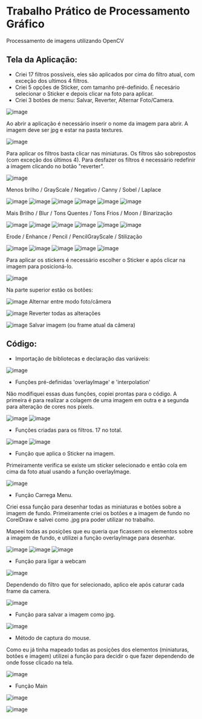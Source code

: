 <h1> Trabalho Prático de Processamento Gráfico </h1>

Processamento de imagens utilizando OpenCV

<h2> Tela da Aplicação: </h2>

- Criei 17 filtros possíveis, eles são aplicados por cima do filtro atual, com exceção dos ultimos 4 filtros.
- Criei 5 opções de Sticker, com tamanho pré-definido. É necesário selecionar o Sticker e depois clicar na foto para aplicar.
- Criei 3 botões de menu: Salvar, Reverter, Alternar Foto/Camera.

![image](https://user-images.githubusercontent.com/58199187/174677833-a7be11f8-b58f-4b9f-9aac-2e7338fa1058.png)

Ao abrir a aplicação é necessário inserir o nome da imagem para abrir. A imagem deve ser jpg e estar na pasta textures.

![image](https://user-images.githubusercontent.com/58199187/174691537-50d2d268-58a4-4698-9472-dbeeb946adc7.png)


Para aplicar os filtros basta clicar nas miniaturas. Os filtros são sobrepostos (com exceção dos últimos 4). Para desfazer os filtros é necessário redefinir a imagem clicando no botão "reverter". 

![image](https://user-images.githubusercontent.com/58199187/174691560-132a4fb7-90bf-4616-a9c4-d124152dd94f.png)

Menos brilho / GrayScale /  Negativo  /  Canny  /  Sobel  /  Laplace

![image](https://user-images.githubusercontent.com/58199187/174693415-2041c263-b949-4554-85c1-2ed46da97d0b.png) ![image](https://user-images.githubusercontent.com/58199187/174693471-cc6b433f-c660-4ab2-9782-f6257fea672d.png) ![image](https://user-images.githubusercontent.com/58199187/174693878-592b3df0-c5b0-43a9-a0b4-2fa0a7882c01.png) ![image](https://user-images.githubusercontent.com/58199187/174693892-7c8183dc-546f-4590-ae1f-10bb8c4040e0.png)  ![image](https://user-images.githubusercontent.com/58199187/174693914-aebdbd00-587b-4c11-9f2b-ab38884a89fa.png) ![image](https://user-images.githubusercontent.com/58199187/174693946-86fa41ed-3d81-47eb-a238-8395ba2c5634.png) 

Mais Brilho  /  Blur   /  Tons Quentes / Tons Frios / Moon  /  Binarização

![image](https://user-images.githubusercontent.com/58199187/174693966-19e1a06e-6185-4f88-b5c3-fabaead61b6b.png) ![image](https://user-images.githubusercontent.com/58199187/174694180-f7058c63-b449-43f8-9017-d1babb9a31f9.png) ![image](https://user-images.githubusercontent.com/58199187/174694198-9cf9a8f4-16f9-48ec-ae77-bde158eaaaa8.png) ![image](https://user-images.githubusercontent.com/58199187/174694216-2ca2bc82-b1c8-4c45-9fad-c57d7f779d45.png) ![image](https://user-images.githubusercontent.com/58199187/174694229-206d403c-141e-43ae-97ef-5a1d3415e56c.png) ![image](https://user-images.githubusercontent.com/58199187/174694249-f891bb56-8ba4-4a23-b441-eef09cc872fe.png)

Erode / Enhance / Pencil / PencilGrayScale / Stilização

![image](https://user-images.githubusercontent.com/58199187/174694486-827653d0-b40a-4001-a12a-8264c15b5727.png) ![image](https://user-images.githubusercontent.com/58199187/174694499-e935cc23-754f-445a-a617-78b30a0404c9.png) ![image](https://user-images.githubusercontent.com/58199187/174694519-f02c6c53-b001-4712-a5d2-1e4ed5fe18b2.png) ![image](https://user-images.githubusercontent.com/58199187/174694539-b3b99603-7ad3-45a2-87cf-d42c164f8089.png) ![image](https://user-images.githubusercontent.com/58199187/174694561-577e0238-148d-408e-ba4e-958b531fad68.png)




Para aplicar os stickers é necessário escolher o Sticker e após clicar na imagem para posicioná-lo.

![image](https://user-images.githubusercontent.com/58199187/174691651-9618311e-be0d-4042-ad3e-33236c1c75d2.png)

Na parte superior estão os botões:

![image](https://user-images.githubusercontent.com/58199187/174691718-a583b187-de84-42b7-ac66-197f76dfad64.png) Alternar entre modo foto/câmera

![image](https://user-images.githubusercontent.com/58199187/174691766-ce0861ba-b999-4ecc-8252-a4b1f7d1c3d9.png) Reverter todas as alterações

![image](https://user-images.githubusercontent.com/58199187/174691806-09ca0cf3-0e2e-4399-999d-b5506f9d9dc0.png) Salvar imagem (ou frame atual da câmera)


<h2> Código: </h2>

- Importação de bibliotecas e declaração das variáveis:

![image](https://user-images.githubusercontent.com/58199187/174691941-6568a81b-93f3-457a-bd3d-5df9587968c1.png)


- Funções pré-definidas 'overlayImage' e 'interpolation'

Não modifiquei essas duas funções, copiei prontas para o código. A primeira é para realizar a colagem de uma imagem em outra e a segunda para alteração de cores nos pixels.

![image](https://user-images.githubusercontent.com/58199187/174450694-6a87eb62-4622-476b-88af-1c20215e9d82.png)
![image](https://user-images.githubusercontent.com/58199187/174450698-e59ad9ea-401a-4a76-8c11-89845eb16079.png)

- Funções criadas para os filtros. 17 no total.

![image](https://user-images.githubusercontent.com/58199187/174692059-0e6215e8-ec5b-46aa-acfb-4f2663b51b68.png)
![image](https://user-images.githubusercontent.com/58199187/174692083-f0883eaa-e37c-42c0-9098-923136291bbb.png)

- Função que aplica o Sticker na imagem.

Primeiramente verifica se existe um sticker selecionado e então cola em cima da foto atual usando a função overlayImage.

![image](https://user-images.githubusercontent.com/58199187/174450875-97d8405d-f8d8-4eda-8fee-93fdcfb66558.png)

- Função Carrega Menu.

Criei essa função para desenhar todas as miniaturas e botões sobre a imagem de fundo. 
Primeiramente criei os botões e a imagem de fundo no CorelDraw e salvei como .jpg pra poder utilizar no trabalho.

Mapeei todas as posições que eu queria que ficassem os elementos sobre a imagem de fundo, e utilizei a função overlayImage para desenhar.

![image](https://user-images.githubusercontent.com/58199187/174450988-d4af8273-4c0e-4cc0-8968-d6c10e07cbb6.png)
![image](https://user-images.githubusercontent.com/58199187/174451041-86834263-291a-49c8-81c1-c687cdd856e5.png)
![image](https://user-images.githubusercontent.com/58199187/174451048-666ed46f-54ed-4221-b5bb-99ddbb1d3808.png)

- Função para ligar a webcam

![image](https://user-images.githubusercontent.com/58199187/174451075-4f59296a-3b73-41dc-abce-91750645f692.png)

Dependendo do filtro que for selecionado, aplico ele após caturar cada frame da camera.

![image](https://user-images.githubusercontent.com/58199187/174452637-6f9b82c2-be1c-44a5-ac63-bb6f8865cbfe.png)


- Função para salvar a imagem como jpg.

![image](https://user-images.githubusercontent.com/58199187/174451107-207044c3-a72a-4ce8-b760-151906250baa.png)

- Método de captura do mouse.

Como eu já tinha mapeado todas as posições dos elementos (miniaturas, botões e imagem) utilizei a função para decidir o que fazer dependendo de onde fosse clicado na tela.

![image](https://user-images.githubusercontent.com/58199187/174451146-ff6096c7-7f5c-4e11-87eb-b6555bd536f6.png)

- Função Main

![image](https://user-images.githubusercontent.com/58199187/174451169-95ce2269-1c65-43ce-a67d-20c0e7e6f0ab.png)

![image](https://user-images.githubusercontent.com/58199187/174451178-7b474040-5b50-4d34-9fea-ac22cc74b4d3.png)

